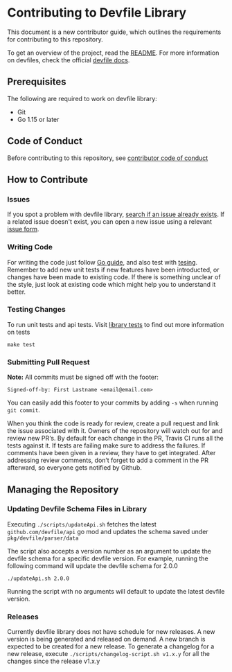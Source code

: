 # Contributing to Devfile Library

This document is a new contributor guide, which outlines the requirements for contributing to this repository.

To get an overview of the project, read the [README](README.md). For more information on devfiles, check the official [devfile docs](https://devfile.io/docs/devfile/2.1.0/user-guide/).

## Prerequisites

The following are required to work on devfile library:

- Git
- Go 1.15 or later

## Code of Conduct
Before contributing to this repository, see [contributor code of conduct](https://github.com/devfile/api/blob/main/CODE_OF_CONDUCT.md#contributor-covenant-code-of-conduct)

## How to Contribute

### Issues

If you spot a problem with devfile library, [search if an issue already exists](https://github.com/devfile/api/issues). If a related issue doesn't exist, you can open a new issue using a relevant [issue form](https://github.com/devfile/api/issues/new/choose).

### Writing Code

For writing the code just follow [Go guide](https://go.dev/doc/effective_go), and also test with [tesing](https://pkg.go.dev/testing). Remember to add new unit tests if new features have been introducted, or changes have been made to existing code. If there is something unclear of the style, just look at existing code which might help you to understand it better.

### Testing Changes
To run unit tests and api tests. Visit [library tests](tests/README.md) to find out more information on tests
```
make test
```

### Submitting Pull Request

**Note:** All commits must be signed off with the footer:
```
Signed-off-by: First Lastname <email@email.com>
```

You can easily add this footer to your commits by adding `-s` when running `git commit`.

When you think the code is ready for review, create a pull request and link the issue associated with it. 
Owners of the repository will watch out for and review new PR‘s. 
By default for each change in the PR, Travis CI runs all the tests against it. If tests are failing make sure to address the failures. 
If comments have been given in a review, they have to get integrated. 
After addressing review comments, don’t forget to add a comment in the PR afterward, so everyone gets notified by Github.


## Managing the Repository

### Updating Devfile Schema Files in Library

Executing `./scripts/updateApi.sh` fetches the latest `github.com/devfile/api` go mod and updates the schema saved under `pkg/devfile/parser/data`

The script also accepts a version number as an argument to update the devfile schema for a specific devfile version.
For example, running the following command will update the devfile schema for 2.0.0
```
./updateApi.sh 2.0.0
```
Running the script with no arguments will default to update the latest devfile version.


### Releases

Currently devfile library does not have schedule for new releases. A new version is being generated and released on demand. 
A new branch is expected to be created for a new release.
To generate a changelog for a new release, execute `./scripts/changelog-script.sh v1.x.y` for all the changes since the release v1.x.y
